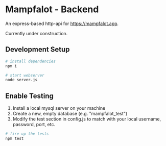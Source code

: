 # Mampfalot - Backend

An express-based http-api for https://mampfalot.app.

Currently under construction.

## Development Setup

``` bash
# install dependencies
npm i

# start webserver
node server.js
```

## Enable Testing

1. Install a local mysql server on your machine
2. Create a new, empty database (e.g. "mampfalot_test")
3. Modify the test section in config.js to match with your local username, password, port, etc.

``` bash
# fire up the tests
npm test
```